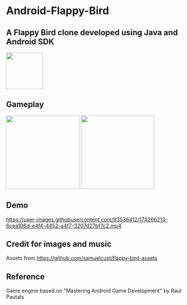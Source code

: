 # Android-Flappy-Bird
## A Flappy Bird clone developed using Java and Android SDK
<img src="https://user-images.githubusercontent.com/93536412/174264348-c9152eb2-3d27-4a3f-ae7b-8630d13811b3.png" width="100">

## Gameplay
<img src="https://user-images.githubusercontent.com/93536412/174265417-77149aa4-fa84-4206-b261-b650f72888e6.jpg" width="200"> <img src="https://user-images.githubusercontent.com/93536412/174265430-309f00ea-fc65-4550-9bca-ed53e9e46bd5.jpg" width="200">

## Demo
https://user-images.githubusercontent.com/93536412/174266213-6cea106d-e4f4-4452-a4f7-3207d27bf7c2.mp4

## Credit for images and music
Assets from https://github.com/samuelcust/flappy-bird-assets

## Reference
Game engine based on "Mastering Android Game Development" by Raul Pautals
     
